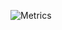 ![Metrics](https://metrics.lecoq.io/bipuldey19?template=classic&introduction=1&achievements=1&tweets=1&notable=1&activity=1&introduction.title=true&activity.limit=5&activity.load=300&activity.days=14&activity.filter=all&activity.visibility=all&activity.timestamps=false&achievements.threshold=C&achievements.secrets=true&achievements.display=compact&achievements.limit=0&notable.repositories=false&tweets.attachments=false&tweets.limit=2&tweets.user=BipulDe89294177&config.timezone=Asia%2FDhaka)
